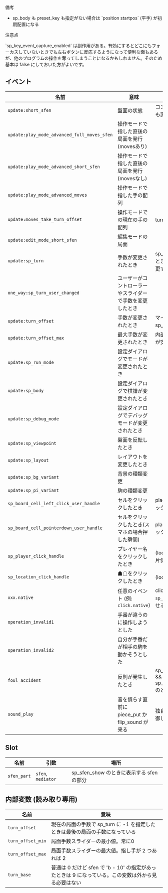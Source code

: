 <article class="message is-info">
  <div class="message-header">
    <p>備考</p>
  </div>
  <div class="message-body">
    <ul>
      <li>sp_body も preset_key も指定がない場合は `position startpos` (平手) が初期配置になる</li>
    </ul>
  </div>
</article>

<article class="message is-warning">
  <div class="message-header">
    <p>注意点</p>
  </div>
  <div class="message-body">
    `sp_key_event_capture_enabled` は副作用がある。有効にするとどこにもフォーカスしていないときでも左右ボタンに反応するようになって便利な面もあるが、他のプログラムの操作を奪ってしまうことになるかもしれません。そのため基本は false にしておいた方がよいです。
  </div>
</article>

## イベント

| 名前                                        | 意味                                                     | 備考                                                           |   |
|---------------------------------------------|----------------------------------------------------------|----------------------------------------------------------------|---|
| `update:short_sfen`                         | 盤面の状態                                   | コントローラーで手を戻しても変化する   |   |
| `update:play_mode_advanced_full_moves_sfen` | 操作モードで指した直後の局面を発行(movesあり)            |                                                                |   |
| `update:play_mode_advanced_short_sfen`   | 操作モードで指した直後の局面を発行(movesなし)            |                                                                |   |
| `update:play_mode_advanced_moves`           | 操作モードで指した手の配列                               |                                                                |   |
| `update:moves_take_turn_offset`             | 操作モードでの現在の手の配列                             | turn_offset で take している                                   |   |
| `update:edit_mode_short_sfen`            | 編集モードの局面                                         |                                                                |   |
| `update:sp_turn`                            | 手数が変更されたとき                                     | sp_turn に -1 が指定されたとき必ず呼ばれるので名前変更するかも |   |
| `one_way:sp_turn_user_changed`              | ユーザーがコントローラーやスライダーで手数を変更したとき |                                                                |   |
| `update:turn_offset`                        | 手数が変更されたとき                                     | マイナスにはならない。sp_turn と被るので追加。                 |   |
| `update:turn_offset_max`                    | 最大手数が変更されたとき                                 | 内部変数参照よりこっちの方が安全なはず                         |   |
| `update:sp_run_mode`                        | 設定ダイアログでモードが変更されたとき                   |                                                                |   |
| `update:sp_body`                            | 設定ダイアログで棋譜が変更されたとき                     |                                                                |   |
| `update:sp_debug_mode`                      | 設定ダイアログでデバッグモードが変更されたとき           |                                                                |   |
| `update:sp_viewpoint`                       | 盤面を反転したとき                                       |                                                                |   |
| `update:sp_layout`                          | レイアウトを変更したとき                                 |                                                                |   |
| `update:sp_bg_variant`                      | 背景の種類変更                                           |                                                                |   |
| `update:sp_pi_variant`                      | 駒の種類変更                                             |                                                                |   |
| `sp_board_cell_left_click_user_handle`      | セルをクリックしたとき                                   | place が来るのでどこをクリックしたかわかる                     |   |
| `sp_board_cell_pointerdown_user_handle`     | セルをクリックしたとき(スマホの場合押した瞬間)           | place が来るのでどこをクリックしたかわかる                     |   |
| `sp_player_click_handle`                    | プレイヤー名をクリックしたとき                           | (location, sp_player_infoの片側) がくる                        |   |
| `sp_location_click_handle`                  | ☗☖をクリックしたとき                                     | (location) がくる                                              |   |
| `xxx.native`                                | 任意のイベント (例: `click.native`)                      | click の場合はだいたい `sp_op_disabled` と組み合わせる         |   |
| `operation_invalid1`                        | 手番が違うのに操作しようとした                           |                                                                |   |
| `operation_invalid2`                        | 自分が手番だが相手の駒を動かそうとした                   |                                                                |   |
| `foul_accident`                             | 反則が発生したとき                                       | sp_play_mode_foul_check_p && sp_play_mode_foul_break_p のときのみ                                                                             |   |
| `sound_play`                                | 音を慣らす直前に piece_put か flip_sound が来る          | 独自の音を慣らしたいとか制御したいとき用                                                               |   |

## Slot

| 名前        | 引数               | 場所                                      |
|-------------|--------------------|-------------------------------------------|
| `sfen_part` | `sfen`, `mediator` | sp_sfen_show のときに表示する sfen の部分 |

## 内部変数 (読み取り専用)

| 名前      | 意味                                                                             |
|-----------|----------------------------------------------------------------------------------|
| `turn_offset`     | 現在の局面の手数で sp_turn に -1 を指定したときは最後の局面の手数になっている |
| `turn_offset_min` | 局面手数スライダーの最小値。常に0 |
| `turn_offset_max` | 局面手数スライダーの最大値。指し手が 2 つあれば 2 |
| `turn_base`       | 普通は 0 だけど sfen で 'b - 10' の指定があったときは 9 になっている。この変数は外から見る必要はない
